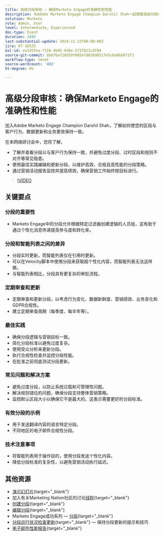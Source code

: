 ```yaml
---
title: 高级分段审核 — 确保Marketo Engage的准确性和性能
description: 与Adobe Marketo Engage Champion Darshil Shah一起掌握高级分段审核，学习优化分段策略、调整客户行为、维护GDPR合规性并通过最佳实践和实时更新提升营销绩效。
solution: Marketo
role: Admin, User
level: Intermediate, Experienced
doc-type: Event
duration: 2493
last-substantial-update: 2024-11-22T00:00:00Z
jira: KT-16525
exl-id: ee335fea-f158-4b95-930e-273f023cdf04
source-git-commit: bb67ba728d50f085efd02698517e5c0a9bb073f3
workflow-type: tm+mt
source-wordcount: '402'
ht-degree: 0%

---
```


# 高级分段审核：确保Marketo Engage的准确性和性能

加入Adobe Marketo Engage Champion Darshil Shah，了解如何使您的区段与客户行为、数据更新和业务更改保持一致。

在本网络研讨会中，您将了解，

* 了解并查看分段以与客户行为保持一致，并避免过度分段、过时区段和规则不对齐等常见隐患。
* 使用最佳实践编辑和更新分段，以维护高效、合规且高性能的分段策略。
* 通过营销活动报告监控并提高绩效，确保营销工作始终按目标进行。

>[!VIDEO](https://video.tv.adobe.com/v/3439383/?learn=on&enablevpops)

## 关键要点

### 分段的重要性

* Marketo Engage中的分段允许根据特定过滤器创建逻辑的人员组，这有助于通过个性化消息传递提高参与度和转化率。

### 分段和智能列表之间的差异

* 分段实时更新，而智能列表仅在引用时更新。
* 可以在Velocity脚本中使用分段来获取超个性化内容，而智能列表无法这样做。
* 与智能列表相比，分段具有更复杂的审批流程。

### 定期审查和更新

* 定期审查和更新分段，以考虑行为变化、数据新鲜度、营销绩效、业务变化和GDPR合规性。
* 建立定期审查周期（每季度、每半年等）。

### 最佳实践

* 确保分段逻辑与营销目标一致。
* 简化分段标准以避免过度复杂。
* 使用受众分析来更新分段。
* 执行合规性检查并监控分段性能。
* 在批准之前彻底测试分段更新。

### 常见问题和解决方案

* 避免过度分段，以防止系统过载和可管理性问题。
* 解决规则错位的问题，确保分段支持整体营销策略。
* 监控默认区段大小以确保它不是最大的，这表示需要更好的分段标准。

### 有效分段的示例

* 用于发送翻译内容的语言特定分段。
* 不同地区的电子邮件合规性分段。

### 技术注意事项

* 将智能列表用于操作目的，使用分段发送个性化内容。
* 降低分段标准的复杂性，以避免营销活动执行延迟。

## 其他资源

* [演示幻灯片](https://engage.adobe.com/rs/360-KCI-804/images/AME_Learn%20From%20your%20peers%20Webinar_Advanced%20segmentation%20Audits.pdf?version=0){target="_blank"}
* 加入有关Marketing Nation社区的讨论[线程](https://nation.marketo.com/t5/product-discussions/register-now-learn-from-your-peers-advanced-segmentation-audits/td-p/353460){target="_blank"}
* [创建分段](https://experienceleague.adobe.com/zh-hans/docs/marketo/using/product-docs/personalization/segmentation-and-snippets/segmentation/create-a-segmentation){target="_blank"}
* [编辑分段](https://experienceleague.adobe.com/zh-hans/docs/marketo/using/product-docs/personalization/segmentation-and-snippets/segmentation/edit-a-segmentation){target="_blank"}
* Marketo Engage成功系列 — [分段](https://nation.marketo.com/t5/product-blogs/marketo-success-series-segmentation/ba-p/304969){target="_blank"}
* [分段运行状况检查更新](https://nation.marketo.com/t5/product-blogs/segmentation-health-check-updates-tips-and-tricks-for-keeping/ba-p/241963){target="_blank"} — 保持分段更新的提示和技巧
* [电子邮件性能报告](https://experienceleague.adobe.com/zh-hans/docs/marketo/using/product-docs/email-marketing/email-programs/email-program-data/email-performance-report){target="_blank"}
